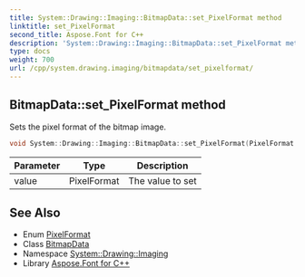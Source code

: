 ```yaml
---
title: System::Drawing::Imaging::BitmapData::set_PixelFormat method
linktitle: set_PixelFormat
second_title: Aspose.Font for C++
description: 'System::Drawing::Imaging::BitmapData::set_PixelFormat method. Sets the pixel format of the bitmap image in C++.'
type: docs
weight: 700
url: /cpp/system.drawing.imaging/bitmapdata/set_pixelformat/
---
```

## BitmapData::set_PixelFormat method


Sets the pixel format of the bitmap image.

```cpp
void System::Drawing::Imaging::BitmapData::set_PixelFormat(PixelFormat value)
```


| Parameter | Type | Description |
| --- | --- | --- |
| value | PixelFormat | The value to set |

## See Also

* Enum [PixelFormat](../../pixelformat/)
* Class [BitmapData](../)
* Namespace [System::Drawing::Imaging](../../)
* Library [Aspose.Font for C++](../../../)
